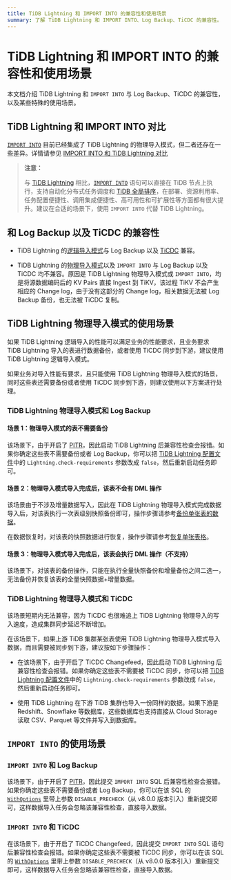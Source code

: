 ```yaml
---
title: TiDB Lightning 和 IMPORT INTO 的兼容性和使用场景
summary: 了解 TiDB Lightning 和 IMPORT INTO、Log Backup、TiCDC 的兼容性。
---
```


# TiDB Lightning 和 IMPORT INTO 的兼容性和使用场景

本文档介绍 TiDB Lightning 和 `IMPORT INTO` 与 Log Backup、TiCDC 的兼容性，以及某些特殊的使用场景。

## TiDB Lightning 和 IMPORT INTO 对比

[`IMPORT INTO`](/sql-statements/sql-statement-import-into.md) 目前已经集成了 TiDB Lightning 的物理导入模式，但二者还存在一些差异。详情请参见 [IMPORT INTO 和 TiDB Lightning 对比](/tidb-lightning/import-into-vs-tidb-lightning.md)

> **注意：**
>
> 与 [TiDB Lightning](/tidb-lightning/tidb-lightning-overview.md) 相比，[`IMPORT INTO`](/sql-statements/sql-statement-import-into.md) 语句可以直接在 TiDB 节点上执行，支持自动化分布式任务调度和 [TiDB 全局排序](/tidb-global-sort.md)，在部署、资源利用率、任务配置便捷性、调用集成便捷性、高可用性和可扩展性等方面都有很大提升。建议在合适的场景下，使用 `IMPORT INTO` 代替 TiDB Lightning。

## 和 Log Backup 以及 TiCDC 的兼容性

- TiDB Lightning 的[逻辑导入模式](/tidb-lightning/tidb-lightning-logical-import-mode.md)与 Log Backup 以及 [TiCDC](/ticdc/ticdc-overview.md) 兼容。

- TiDB Lightning 的[物理导入模式](/tidb-lightning/tidb-lightning-physical-import-mode.md)以及 `IMPORT INTO` 与 Log Backup 以及 TiCDC 均不兼容。原因是 TiDB Lightning 物理导入模式或 `IMPORT INTO`，均是将源数据编码后的 KV Pairs 直接 Ingest 到 TiKV，该过程 TiKV 不会产生相应的 Change log，由于没有这部分的 Change log，相关数据无法被 Log Backup 备份，也无法被 TiCDC 复制。

## TiDB Lightning 物理导入模式的使用场景

如果 TiDB Lightning 逻辑导入的性能可以满足业务的性能要求，且业务要求 TiDB Lightning 导入的表进行数据备份，或者使用 TiCDC 同步到下游，建议使用 TiDB Lightning 逻辑导入模式。

如果业务对导入性能有要求，且只能使用 TiDB Lightning 物理导入模式的场景，同时这些表还需要备份或者使用 TiCDC 同步到下游，则建议使用以下方案进行处理。

### TiDB Lightning 物理导入模式和 Log Backup

#### 场景 1：物理导入模式的表不需要备份

该场景下，由于开启了 [PITR](/br/br-log-architecture.md#pitr)，因此启动 TiDB Lightning 后兼容性检查会报错。如果你确定这些表不需要备份或者 Log Backup，你可以把 [TiDB Lightning 配置文件](/tidb-lightning/tidb-lightning-configuration.md#tidb-lightning-任务配置)中的 `Lightning.check-requirements` 参数改成 `false`，然后重新启动任务即可。

#### 场景 2：物理导入模式导入完成后，该表不会有 DML 操作

该场景由于不涉及增量数据写入，因此在 TiDB Lightning 物理导入模式完成数据导入后，对该表执行一次表级别快照备份即可，操作步骤请参考[备份单张表的数据](/br/br-snapshot-manual.md#备份单张表的数据)。

在数据恢复时，对该表的快照数据进行恢复，操作步骤请参考[恢复单张表格](/br/br-snapshot-manual.md#恢复单张表的数据)。

#### 场景 3：物理导入模式导入完成后，该表会执行 DML 操作（不支持）

该场景下，对该表的备份操作，只能在执行全量快照备份和增量备份之间二选一，无法备份并恢复该表的全量快照数据+增量数据。

### TiDB Lightning 物理导入模式和 TiCDC

该场景短期内无法兼容，因为 TiCDC 也很难追上 TiDB Lightning 物理导入的写入速度，造成集群同步延迟不断增加。

在该场景下，如果上游 TiDB 集群某张表使用 TiDB Lightning 物理导入模式导入数据，而且需要被同步到下游，建议按如下步骤操作：

- 在该场景下，由于开启了 TiCDC Changefeed，因此启动 TiDB Lightning 后兼容性检查会报错。如果你确定这些表不需要被 TiCDC 同步，你可以把 [TiDB Lightning 配置文件](/tidb-lightning/tidb-lightning-configuration.md#tidb-lightning-任务配置)中的 `Lightning.check-requirements` 参数改成 `false`，然后重新启动任务即可。

- 使用 TiDB Lightning 在下游 TiDB 集群也导入一份同样的数据。如果下游是 Redshift、Snowflake 等数据库，这些数据库也支持直接从 Cloud Storage 读取 CSV、Parquet 等文件并写入到数据库。

## `IMPORT INTO` 的使用场景

### `IMPORT INTO` 和 Log Backup

该场景下，由于开启了 [PITR](/br/br-log-architecture.md#pitr)，因此提交 `IMPORT INTO` SQL 后兼容性检查会报错。如果你确定这些表不需要备份或者 Log Backup，你可以在该 SQL 的 [`WithOptions`](/sql-statements/sql-statement-import-into.md#withoptions) 里带上参数 `DISABLE_PRECHECK`（从 v8.0.0 版本引入）重新提交即可，这样数据导入任务会忽略该兼容性检查，直接导入数据。

### `IMPORT INTO` 和 TiCDC

在该场景下，由于开启了 TiCDC Changefeed，因此提交 `IMPORT INTO` SQL 语句后兼容性检查会报错。如果你确定这些表不需要被 TiCDC 同步，你可以在该 SQL 的 [`WithOptions`](/sql-statements/sql-statement-import-into.md#withoptions) 里带上参数 `DISABLE_PRECHECK`（从 v8.0.0 版本引入）重新提交即可，这样数据导入任务会忽略该兼容性检查，直接导入数据。